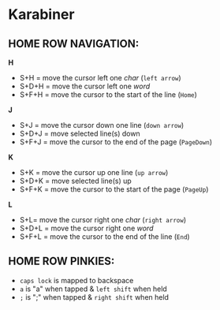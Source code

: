 # Karabiner

## HOME ROW NAVIGATION:

**H**
- S+H = move the cursor left one *char* (`left arrow`)
- S+D+H = move the cursor left one *word*
- S+F+H = move the cursor to the start of the line (`Home`)

**J**
- S+J = move the cursor down one line (`down arrow`)
- S+D+J = move selected line(s) down
- S+F+J = move the cursor to the end of the page (`PageDown`)

**K**
- S+K = move the cursor up one line (`up arrow`)
- S+D+K = move selected line(s) up
- S+F+K = move the cursor to the start of the page (`PageUp`)

**L**
- S+L= move the cursor right one *char* (`right arrow`)
- S+D+L = move the cursor right one *word*
- S+F+L = move the cursor to the end of the line (`End`)

## HOME ROW PINKIES:

- `caps lock` is mapped to backspace
- `a` is "a" when tapped & `left shift` when held
- `;` is ";" when tapped & `right shift` when held
